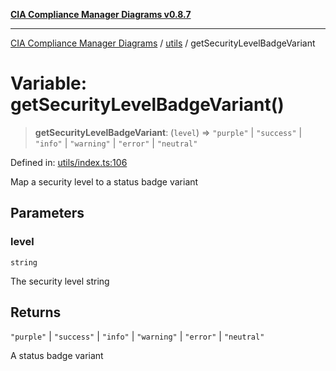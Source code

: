 [**CIA Compliance Manager Diagrams v0.8.7**](../../README.md)

***

[CIA Compliance Manager Diagrams](../../modules.md) / [utils](../README.md) / getSecurityLevelBadgeVariant

# Variable: getSecurityLevelBadgeVariant()

> **getSecurityLevelBadgeVariant**: (`level`) => `"purple"` \| `"success"` \| `"info"` \| `"warning"` \| `"error"` \| `"neutral"`

Defined in: [utils/index.ts:106](https://github.com/Hack23/cia-compliance-manager/blob/c1b03266cad85c2f58531e3fd0aea147fa649ae0/src/utils/index.ts#L106)

Map a security level to a status badge variant

## Parameters

### level

`string`

The security level string

## Returns

`"purple"` \| `"success"` \| `"info"` \| `"warning"` \| `"error"` \| `"neutral"`

A status badge variant
